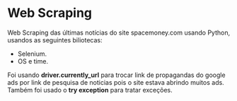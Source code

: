 # Web Scraping
Web Scraping das últimas notícias do site spacemoney.com usando Python, usandos as seguintes biliotecas:
  * Selenium.
  * OS e time.

Foi usando **driver.currently_url** para trocar link de propagandas do google ads por link de pesquisa de noticias pois o site estava abrindo muitos ads. Também foi usado o **try exception** para tratar exceções.
